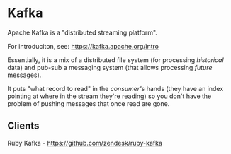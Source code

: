 # Kafka

Apache Kafka is a "distributed streaming platform".

For introduciton, see: https://kafka.apache.org/intro

Essentially, it is a mix of a distributed file system (for processing _historical_ data) and pub-sub a messaging system (that allows processing _future_ messages).

It puts "what record to read" in the _consumer's_ hands (they have an index pointing at where in the stream they're reading) so you don't have the problem of pushing messages that once read are gone.

## Clients

Ruby Kafka - https://github.com/zendesk/ruby-kafka
